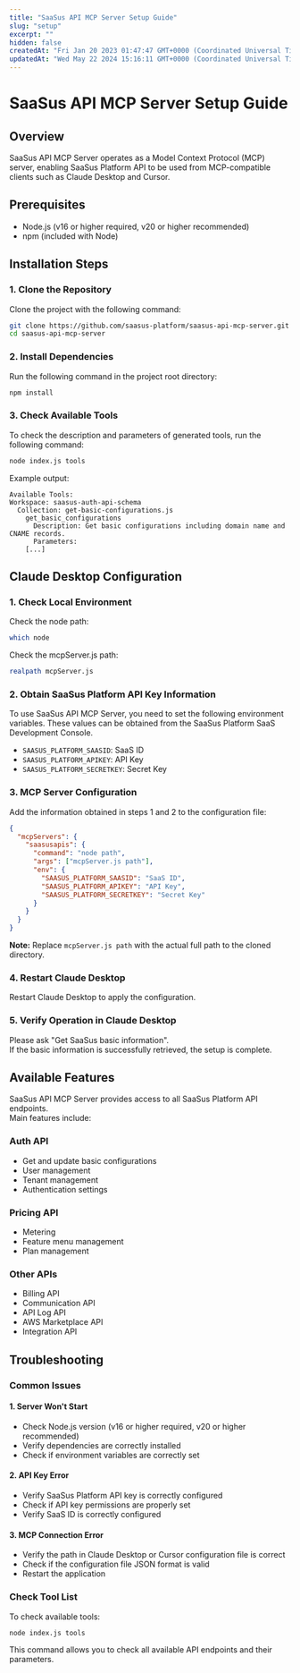 ```yaml
---
title: "SaaSus API MCP Server Setup Guide"
slug: "setup"
excerpt: ""
hidden: false
createdAt: "Fri Jan 20 2023 01:47:47 GMT+0000 (Coordinated Universal Time)"
updatedAt: "Wed May 22 2024 15:16:11 GMT+0000 (Coordinated Universal Time)"
---
```


# SaaSus API MCP Server Setup Guide

## Overview
SaaSus API MCP Server operates as a Model Context Protocol (MCP) server, enabling SaaSus Platform API to be used from MCP-compatible clients such as Claude Desktop and Cursor.

## Prerequisites
- Node.js (v16 or higher required, v20 or higher recommended)
- npm (included with Node)

## Installation Steps

### 1. Clone the Repository
Clone the project with the following command:

```bash
git clone https://github.com/saasus-platform/saasus-api-mcp-server.git
cd saasus-api-mcp-server
```

### 2. Install Dependencies
Run the following command in the project root directory:

```bash
npm install
```

### 3. Check Available Tools
To check the description and parameters of generated tools, run the following command:

```bash
node index.js tools
```

Example output:
```
Available Tools:
Workspace: saasus-auth-api-schema
  Collection: get-basic-configurations.js
    get_basic_configurations
      Description: Get basic configurations including domain name and CNAME records.
      Parameters:
    [...]
```

## Claude Desktop Configuration

### 1. Check Local Environment

Check the node path:
```bash
which node
```

Check the mcpServer.js path:
```bash
realpath mcpServer.js
```

### 2. Obtain SaaSus Platform API Key Information

To use SaaSus API MCP Server, you need to set the following environment variables.
These values can be obtained from the SaaSus Platform SaaS Development Console.

- `SAASUS_PLATFORM_SAASID`: SaaS ID
- `SAASUS_PLATFORM_APIKEY`: API Key
- `SAASUS_PLATFORM_SECRETKEY`: Secret Key

### 3. MCP Server Configuration
Add the information obtained in steps 1 and 2 to the configuration file:

```json
{
  "mcpServers": {
    "saasusapis": {
      "command": "node path",
      "args": ["mcpServer.js path"],
      "env": {
        "SAASUS_PLATFORM_SAASID": "SaaS ID",
        "SAASUS_PLATFORM_APIKEY": "API Key",
        "SAASUS_PLATFORM_SECRETKEY": "Secret Key"
      }
    }
  }
}
```

**Note:** Replace `mcpServer.js path` with the actual full path to the cloned directory.

### 4. Restart Claude Desktop
Restart Claude Desktop to apply the configuration.

### 5. Verify Operation in Claude Desktop
Please ask "Get SaaSus basic information".  
If the basic information is successfully retrieved, the setup is complete.

## Available Features

SaaSus API MCP Server provides access to all SaaSus Platform API endpoints.  
Main features include:

### Auth API
- Get and update basic configurations
- User management
- Tenant management
- Authentication settings

### Pricing API
- Metering
- Feature menu management
- Plan management

### Other APIs
- Billing API
- Communication API
- API Log API
- AWS Marketplace API
- Integration API

## Troubleshooting

### Common Issues

#### 1. Server Won't Start
- Check Node.js version (v16 or higher required, v20 or higher recommended)
- Verify dependencies are correctly installed
- Check if environment variables are correctly set

#### 2. API Key Error
- Verify SaaSus Platform API key is correctly configured
- Check if API key permissions are properly set
- Verify SaaS ID is correctly configured

#### 3. MCP Connection Error
- Verify the path in Claude Desktop or Cursor configuration file is correct
- Check if the configuration file JSON format is valid
- Restart the application

### Check Tool List
To check available tools:

```bash
node index.js tools
```

This command allows you to check all available API endpoints and their parameters.
